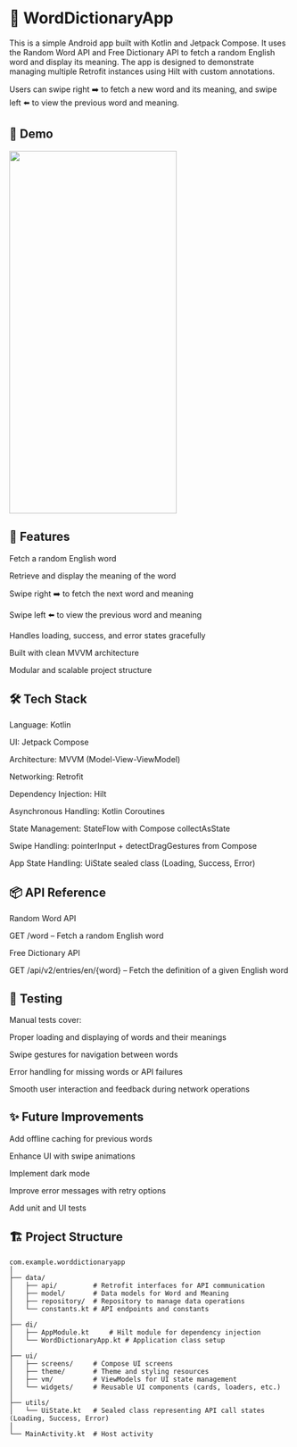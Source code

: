 # 📖 WordDictionaryApp

This is a simple Android app built with Kotlin and Jetpack Compose. It uses the Random Word API and Free Dictionary API to fetch a random English word and display its meaning.
The app is designed to demonstrate managing multiple Retrofit instances using Hilt with custom annotations.

Users can swipe right ➡️ to fetch a new word and its meaning, and swipe left ⬅️ to view the previous word and meaning.

## 🎥 Demo
<img src="assets/demo/demo.gif" width="300" height="650">

## 🚀 Features
Fetch a random English word

Retrieve and display the meaning of the word

Swipe right ➡️ to fetch the next word and meaning

Swipe left ⬅️ to view the previous word and meaning

Handles loading, success, and error states gracefully

Built with clean MVVM architecture

Modular and scalable project structure

## 🛠️ Tech Stack
Language: Kotlin

UI: Jetpack Compose

Architecture: MVVM (Model-View-ViewModel)

Networking: Retrofit

Dependency Injection: Hilt

Asynchronous Handling: Kotlin Coroutines

State Management: StateFlow with Compose collectAsState

Swipe Handling: pointerInput + detectDragGestures from Compose

App State Handling: UiState sealed class (Loading, Success, Error)

## 📦 API Reference
Random Word API

GET /word – Fetch a random English word

Free Dictionary API

GET /api/v2/entries/en/{word} – Fetch the definition of a given English word

## 🧪 Testing
Manual tests cover:

Proper loading and displaying of words and their meanings

Swipe gestures for navigation between words

Error handling for missing words or API failures

Smooth user interaction and feedback during network operations


## ✨ Future Improvements
Add offline caching for previous words

Enhance UI with swipe animations

Implement dark mode

Improve error messages with retry options

Add unit and UI tests


## 🏗️ Project Structure
```plaintext
com.example.worddictionaryapp
│
├── data/
│   ├── api/         # Retrofit interfaces for API communication
│   ├── model/       # Data models for Word and Meaning
│   ├── repository/  # Repository to manage data operations
│   └── constants.kt # API endpoints and constants
│
├── di/
│   ├── AppModule.kt     # Hilt module for dependency injection
│   └── WordDictionaryApp.kt # Application class setup
│
├── ui/
│   ├── screens/     # Compose UI screens
│   ├── theme/       # Theme and styling resources
│   ├── vm/          # ViewModels for UI state management
│   └── widgets/     # Reusable UI components (cards, loaders, etc.)
│
├── utils/
│   └── UiState.kt   # Sealed class representing API call states (Loading, Success, Error)
│
└── MainActivity.kt  # Host activity

